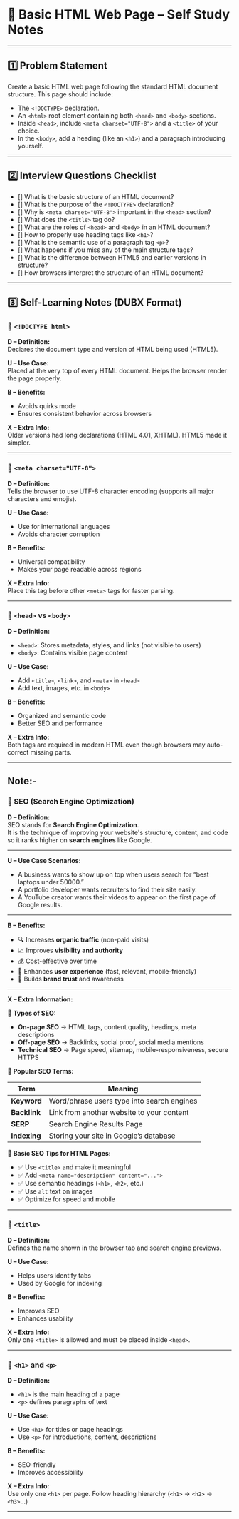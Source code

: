 # 🧠 Basic HTML Web Page – Self Study Notes

---

## 1️⃣ Problem Statement

Create a basic HTML web page following the standard HTML document structure. This page should include:

- The `<!DOCTYPE>` declaration.  
- An `<html>` root element containing both `<head>` and `<body>` sections.  
- Inside `<head>`, include `<meta charset="UTF-8">` and a `<title>` of your choice.  
- In the `<body>`, add a heading (like an `<h1>`) and a paragraph introducing yourself.

---

## 2️⃣ Interview Questions Checklist

- [] What is the basic structure of an HTML document?  
- [] What is the purpose of the `<!DOCTYPE>` declaration?  
- [] Why is `<meta charset="UTF-8">` important in the `<head>` section?  
- [] What does the `<title>` tag do?  
- [] What are the roles of `<head>` and `<body>` in an HTML document?  
- [] How to properly use heading tags like `<h1>`?  
- [] What is the semantic use of a paragraph tag `<p>`?  
- [] What happens if you miss any of the main structure tags?  
- [] What is the difference between HTML5 and earlier versions in structure?  
- [] How browsers interpret the structure of an HTML document?

---

## 3️⃣ Self-Learning Notes (DUBX Format)

### 📘 `<!DOCTYPE html>`

**D – Definition:**  
Declares the document type and version of HTML being used (HTML5).

**U – Use Case:**  
Placed at the very top of every HTML document. Helps the browser render the page properly.

**B – Benefits:**  
- Avoids quirks mode  
- Ensures consistent behavior across browsers

**X – Extra Info:**  
Older versions had long declarations (HTML 4.01, XHTML). HTML5 made it simpler.

---

### 📘 `<meta charset="UTF-8">`

**D – Definition:**  
Tells the browser to use UTF-8 character encoding (supports all major characters and emojis).

**U – Use Case:**  
- Use for international languages  
- Avoids character corruption

**B – Benefits:**  
- Universal compatibility  
- Makes your page readable across regions

**X – Extra Info:**  
Place this tag before other `<meta>` tags for faster parsing.

---

### 📘 `<head>` vs `<body>`

**D – Definition:**  
- `<head>`: Stores metadata, styles, and links (not visible to users)  
- `<body>`: Contains visible page content

**U – Use Case:**  
- Add `<title>`, `<link>`, and `<meta>` in `<head>`  
- Add text, images, etc. in `<body>`

**B – Benefits:**  
- Organized and semantic code  
- Better SEO and performance

**X – Extra Info:**  
Both tags are required in modern HTML even though browsers may auto-correct missing parts.


---
## Note:-

### 📘 SEO (Search Engine Optimization)

**D – Definition:**  
SEO stands for **Search Engine Optimization**.  
It is the technique of improving your website's structure, content, and code so it ranks higher on **search engines** like Google.

---

**U – Use Case Scenarios:**

- A business wants to show up on top when users search for “best laptops under 50000.”
- A portfolio developer wants recruiters to find their site easily.
- A YouTube creator wants their videos to appear on the first page of Google results.

---

**B – Benefits:**

- 🔍 Increases **organic traffic** (non-paid visits)  
- 📈 Improves **visibility and authority**  
- 💰 Cost-effective over time  
- 🚀 Enhances **user experience** (fast, relevant, mobile-friendly)  
- 🎯 Builds **brand trust** and awareness

---

**X – Extra Information:**

🔹 **Types of SEO:**

- **On-page SEO** → HTML tags, content quality, headings, meta descriptions  
- **Off-page SEO** → Backlinks, social proof, social media mentions  
- **Technical SEO** → Page speed, sitemap, mobile-responsiveness, secure HTTPS

🔹 **Popular SEO Terms:**

| Term          | Meaning                                     |
|---------------|---------------------------------------------|
| **Keyword**   | Word/phrase users type into search engines  |
| **Backlink**  | Link from another website to your content   |
| **SERP**      | Search Engine Results Page                  |
| **Indexing**  | Storing your site in Google’s database      |

🔹 **Basic SEO Tips for HTML Pages:**

- ✅ Use `<title>` and make it meaningful  
- ✅ Add `<meta name="description" content="...">`  
- ✅ Use semantic headings (`<h1>`, `<h2>`, etc.)  
- ✅ Use `alt` text on images  
- ✅ Optimize for speed and mobile

---

### 📘 `<title>`

**D – Definition:**  
Defines the name shown in the browser tab and search engine previews.

**U – Use Case:**  
- Helps users identify tabs  
- Used by Google for indexing

**B – Benefits:**  
- Improves SEO  
- Enhances usability

**X – Extra Info:**  
Only one `<title>` is allowed and must be placed inside `<head>`.

---

### 📘 `<h1>` and `<p>`

**D – Definition:**  
- `<h1>` is the main heading of a page  
- `<p>` defines paragraphs of text

**U – Use Case:**  
- Use `<h1>` for titles or page headings  
- Use `<p>` for introductions, content, descriptions

**B – Benefits:**  
- SEO-friendly  
- Improves accessibility

**X – Extra Info:**  
Use only one `<h1>` per page. Follow heading hierarchy (`<h1>` → `<h2>` → `<h3>`...)

---

